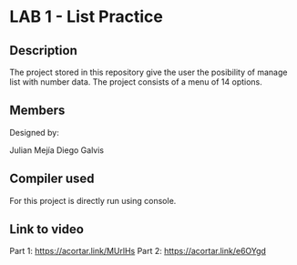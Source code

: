 # LAB 1 - List Practice

## Description
The project stored in this repository give the user the posibility of manage list with number data. The project consists of a menu of 14 options.

## Members
Designed by:

Julian Mejía
Diego Galvis

## Compiler used
For this project is directly run using console.

## Link to video
Part 1: https://acortar.link/MUrlHs
Part 2: https://acortar.link/e6OYgd

